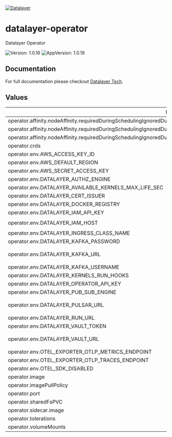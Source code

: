 [![Datalayer](https://assets.datalayer.tech/datalayer-25.svg)](https://datalayer.io)

# datalayer-operator

Datalayer Operator

![Version: 1.0.16](https://img.shields.io/badge/Version-1.0.16-informational?style=flat-square) ![AppVersion: 1.0.19](https://img.shields.io/badge/AppVersion-1.0.19-informational?style=flat-square)

## Documentation

For full documentation please checkout [Datalayer Tech](https://datalayer.tech).

## Values

| Key | Type | Default | Description |
|-----|------|---------|-------------|
| operator.affinity.nodeAffinity.requiredDuringSchedulingIgnoredDuringExecution.nodeSelectorTerms[0].matchExpressions[0].key | string | `"role.datalayer.io/api"` |  |
| operator.affinity.nodeAffinity.requiredDuringSchedulingIgnoredDuringExecution.nodeSelectorTerms[0].matchExpressions[0].operator | string | `"In"` |  |
| operator.affinity.nodeAffinity.requiredDuringSchedulingIgnoredDuringExecution.nodeSelectorTerms[0].matchExpressions[0].values[0] | string | `"true"` |  |
| operator.crds | bool | `true` |  |
| operator.env.AWS_ACCESS_KEY_ID | string | `""` |  |
| operator.env.AWS_DEFAULT_REGION | string | `""` |  |
| operator.env.AWS_SECRET_ACCESS_KEY | string | `""` |  |
| operator.env.DATALAYER_AUTHZ_ENGINE | string | `"openfga"` |  |
| operator.env.DATALAYER_AVAILABLE_KERNELS_MAX_LIFE_SEC | string | `"3600"` |  |
| operator.env.DATALAYER_CERT_ISSUER | string | `"letsencrypt"` |  |
| operator.env.DATALAYER_DOCKER_REGISTRY | string | `""` |  |
| operator.env.DATALAYER_IAM_API_KEY | string | `""` |  |
| operator.env.DATALAYER_IAM_HOST | string | `"datalayer-iam-svc.datalayer-api.svc.cluster.local:9700"` |  |
| operator.env.DATALAYER_INGRESS_CLASS_NAME | string | `"datalayer-traefik"` |  |
| operator.env.DATALAYER_KAFKA_PASSWORD | string | `""` |  |
| operator.env.DATALAYER_KAFKA_URL | string | `"datalayer-kafka-kafka-bootstrap.datalayer-kafka.svc.cluster.local:9092"` |  |
| operator.env.DATALAYER_KAFKA_USERNAME | string | `""` |  |
| operator.env.DATALAYER_KERNELS_RUN_HOOKS | string | `"false"` |  |
| operator.env.DATALAYER_OPERATOR_API_KEY | string | `""` |  |
| operator.env.DATALAYER_PUB_SUB_ENGINE | string | `"kafka"` |  |
| operator.env.DATALAYER_PULSAR_URL | string | `"pulsar://datalayer-pulsar-broker.datalayer-pulsar.svc.cluster.local:6650"` |  |
| operator.env.DATALAYER_RUN_URL | string | `""` |  |
| operator.env.DATALAYER_VAULT_TOKEN | string | `""` |  |
| operator.env.DATALAYER_VAULT_URL | string | `"http://datalayer-vault-internal.datalayer-vault.svc.cluster.local:8200"` |  |
| operator.env.OTEL_EXPORTER_OTLP_METRICS_ENDPOINT | string | `""` |  |
| operator.env.OTEL_EXPORTER_OTLP_TRACES_ENDPOINT | string | `""` |  |
| operator.env.OTEL_SDK_DISABLED | string | `"false"` |  |
| operator.image | string | `"datalayer/operator:1.0.19"` |  |
| operator.imagePullPolicy | string | `"Always"` |  |
| operator.port | int | `2111` |  |
| operator.sharedFsPVC | string | `""` |  |
| operator.sidecar.image | string | `"datalayer/whoami:0.0.6"` |  |
| operator.tolerations | object | `{}` |  |
| operator.volumeMounts | object | `{}` |  |

